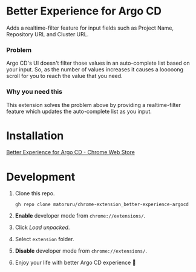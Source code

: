 # Better Experience for Argo CD

Adds a realtime-filter feature for input fields such as Project Name, Repository URL and Cluster URL.

### Problem

Argo CD's UI doesn't filter those values in an auto-complete list based on your input. So, as the number of values increases it causes a looooong scroll for you to reach the value that you need.

### Why you need this

This extension solves the problem above by providing a realtime-filter feature which updates the auto-complete list as you input.

# Installation

[Better Experience for Argo CD - Chrome Web Store](https://chrome.google.com/webstore/detail/better-experience-for-arg/khpjdlmlaoikdkkjfkeelkcpgmabmcpb?hl=en&authuser=0)

# Development

1. Clone this repo.

   ```
   gh repo clone matoruru/chrome-extension_better-experience-argocd
   ```

1. **Enable** developer mode from `chrome://extensions/`.

1. Click *Load unpacked*.

1. Select `extension` folder.

1. **Disable** developer mode from `chrome://extensions/`.

1. Enjoy your life with better Argo CD experience 🎉
